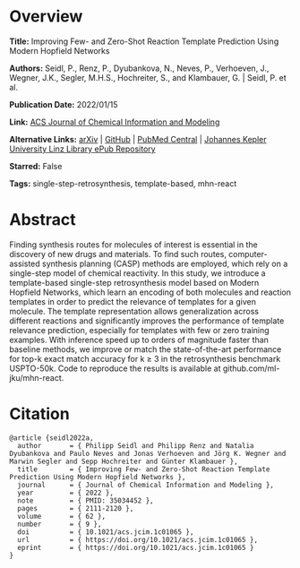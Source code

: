 # Overview
**Title:**
Improving Few- and Zero-Shot Reaction Template Prediction Using Modern Hopfield Networks

**Authors:**
Seidl, P., Renz, P., Dyubankova, N., Neves, P., Verhoeven, J., Wegner, J.K., Segler, M.H.S., Hochreiter, S., and Klambauer, G. |
Seidl, P. et al.

**Publication Date:**
2022/01/15

**Link:**
[ACS Journal of Chemical Information and Modeling](https://pubs.acs.org/doi/10.1021/acs.jcim.1c01065)

**Alternative Links:**
[arXiv](https://arxiv.org/abs/2104.03279) |
[GitHub](https://github.com/ml-jku/mhn-react) |
[PubMed Central](https://pmc.ncbi.nlm.nih.gov/articles/PMC9092346) |
[Johannes Kepler University Linz Library ePub Repository](https://epub.jku.at/obvulioa/content/titleinfo/8307162)

**Starred:**
False

**Tags:**
single-step-retrosynthesis, template-based, mhn-react


# Abstract
Finding synthesis routes for molecules of interest is essential in the discovery of new drugs and materials.
To find such routes, computer-assisted synthesis planning (CASP) methods are employed, which rely on a single-step model of chemical reactivity.
In this study, we introduce a template-based single-step retrosynthesis model based on Modern Hopfield Networks, which learn an encoding of both molecules and reaction templates in order to predict the relevance of templates for a given molecule.
The template representation allows generalization across different reactions and significantly improves the performance of template relevance prediction, especially for templates with few or zero training examples.
With inference speed up to orders of magnitude faster than baseline methods, we improve or match the state-of-the-art performance for top-k exact match accuracy for k ≥ 3 in the retrosynthesis benchmark USPTO-50k.
Code to reproduce the results is available at github.com/ml-jku/mhn-react.


# Citation
```
@article {seidl2022a,
  author       = { Philipp Seidl and Philipp Renz and Natalia Dyubankova and Paulo Neves and Jonas Verhoeven and Jörg K. Wegner and Marwin Segler and Sepp Hochreiter and Günter Klambauer },
  title        = { Improving Few- and Zero-Shot Reaction Template Prediction Using Modern Hopfield Networks },
  journal      = { Journal of Chemical Information and Modeling },
  year         = { 2022 },
  note         = { PMID: 35034452 },
  pages        = { 2111-2120 },
  volume       = { 62 },
  number       = { 9 },
  doi          = { 10.1021/acs.jcim.1c01065 },
  url          = { https://doi.org/10.1021/acs.jcim.1c01065 },
  eprint       = { https://doi.org/10.1021/acs.jcim.1c01065 }
}
```
